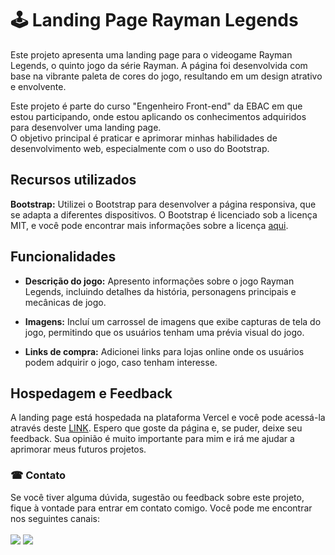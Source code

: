 <h1>🕹 Landing Page Rayman Legends </h1>
Este projeto apresenta uma landing page para o videogame Rayman Legends, o quinto jogo da série Rayman. A página foi desenvolvida com base na vibrante paleta de cores do jogo, resultando em um design atrativo e envolvente.

Este projeto é parte do curso "Engenheiro Front-end" da EBAC em que estou participando, onde estou aplicando os conhecimentos adquiridos para desenvolver uma landing page. 
<br>O objetivo principal é praticar e aprimorar minhas habilidades de desenvolvimento web, especialmente com o uso do Bootstrap.

<h2>Recursos utilizados</h2>

<b>Bootstrap:</b> Utilizei o Bootstrap para desenvolver a página responsiva, que se adapta a diferentes dispositivos. O Bootstrap é licenciado sob a licença MIT, e você pode encontrar mais informações sobre a licença [aqui](https://github.com/twbs/bootstrap/blob/main/LICENSE).

<h2>Funcionalidades</h2>

* <b>Descrição do jogo:</b> Apresento informações sobre o jogo Rayman Legends, incluindo detalhes da história, personagens principais e mecânicas de jogo.

* <b>Imagens:</b> Incluí um carrossel de imagens que exibe capturas de tela do jogo, permitindo que os usuários tenham uma prévia visual do jogo.

* <b>Links de compra:</b> Adicionei links para lojas online onde os usuários podem adquirir o jogo, caso tenham interesse.

<h2>Hospedagem e Feedback</h2>
A landing page está hospedada na plataforma Vercel e você pode acessá-la através deste <a href= "https://rayman-legends-game.vercel.app/">LINK</a>. Espero que goste da página e, se puder, deixe seu feedback. Sua opinião é muito importante para mim e irá me ajudar a aprimorar meus futuros projetos.

<h3>☎ Contato</h3>
Se você tiver alguma dúvida, sugestão ou feedback sobre este projeto, fique à vontade para entrar em contato comigo. Você pode me encontrar nos seguintes canais:

<div> 
  <br>
  <a href = "mailto:mattos.carolina98@gmail.com"><img src="https://img.shields.io/badge/-Gmail-%23333?style=for-the-badge&logo=gmail&logoColor=white" target="_blank"></a>
  <a href="https://www.linkedin.com/in/carolinamattos98/" target="_blank"><img src="https://img.shields.io/badge/-LinkedIn-%230077B5?style=for-the-badge&logo=linkedin&logoColor=white" target="_blank"></a>   
</div>


